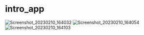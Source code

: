 # intro_app
![Screenshot_20230210_164032](https://user-images.githubusercontent.com/121867877/218235737-ff1390bf-3f08-4b77-a145-6a4b5518aa0f.png)
![Screenshot_20230210_164054](https://user-images.githubusercontent.com/121867877/218235742-37dbda03-57ef-4808-82da-d2ac625aaaf2.png)
![Screenshot_20230210_164103](https://user-images.githubusercontent.com/121867877/218235743-8b53a982-e7b8-414c-946c-e8e944f07739.png)
